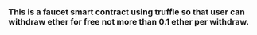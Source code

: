 ### This is a faucet smart contract using truffle so that user can withdraw ether for free not more than 0.1 ether per withdraw.

